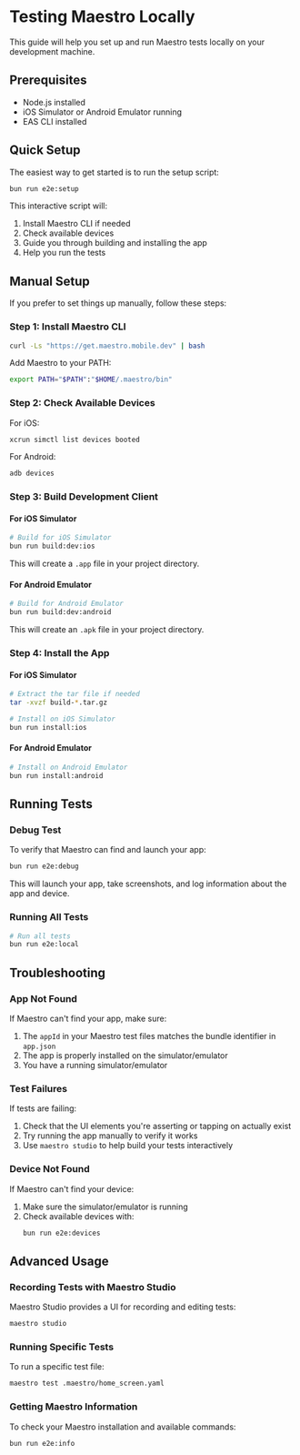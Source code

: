 # Testing Maestro Locally

This guide will help you set up and run Maestro tests locally on your development machine.

## Prerequisites

- Node.js installed
- iOS Simulator or Android Emulator running
- EAS CLI installed

## Quick Setup

The easiest way to get started is to run the setup script:

```bash
bun run e2e:setup
```

This interactive script will:

1. Install Maestro CLI if needed
2. Check available devices
3. Guide you through building and installing the app
4. Help you run the tests

## Manual Setup

If you prefer to set things up manually, follow these steps:

### Step 1: Install Maestro CLI

```bash
curl -Ls "https://get.maestro.mobile.dev" | bash
```

Add Maestro to your PATH:

```bash
export PATH="$PATH":"$HOME/.maestro/bin"
```

### Step 2: Check Available Devices

For iOS:

```bash
xcrun simctl list devices booted
```

For Android:

```bash
adb devices
```

### Step 3: Build Development Client

#### For iOS Simulator

```bash
# Build for iOS Simulator
bun run build:dev:ios
```

This will create a `.app` file in your project directory.

#### For Android Emulator

```bash
# Build for Android Emulator
bun run build:dev:android
```

This will create an `.apk` file in your project directory.

### Step 4: Install the App

#### For iOS Simulator

```bash
# Extract the tar file if needed
tar -xvzf build-*.tar.gz

# Install on iOS Simulator
bun run install:ios
```

#### For Android Emulator

```bash
# Install on Android Emulator
bun run install:android
```

## Running Tests

### Debug Test

To verify that Maestro can find and launch your app:

```bash
bun run e2e:debug
```

This will launch your app, take screenshots, and log information about the app and device.

### Running All Tests

```bash
# Run all tests
bun run e2e:local
```

## Troubleshooting

### App Not Found

If Maestro can't find your app, make sure:

1. The `appId` in your Maestro test files matches the bundle identifier in `app.json`
2. The app is properly installed on the simulator/emulator
3. You have a running simulator/emulator

### Test Failures

If tests are failing:

1. Check that the UI elements you're asserting or tapping on actually exist
2. Try running the app manually to verify it works
3. Use `maestro studio` to help build your tests interactively

### Device Not Found

If Maestro can't find your device:

1. Make sure the simulator/emulator is running
2. Check available devices with:
   ```bash
   bun run e2e:devices
   ```

## Advanced Usage

### Recording Tests with Maestro Studio

Maestro Studio provides a UI for recording and editing tests:

```bash
maestro studio
```

### Running Specific Tests

To run a specific test file:

```bash
maestro test .maestro/home_screen.yaml
```

### Getting Maestro Information

To check your Maestro installation and available commands:

```bash
bun run e2e:info
```
